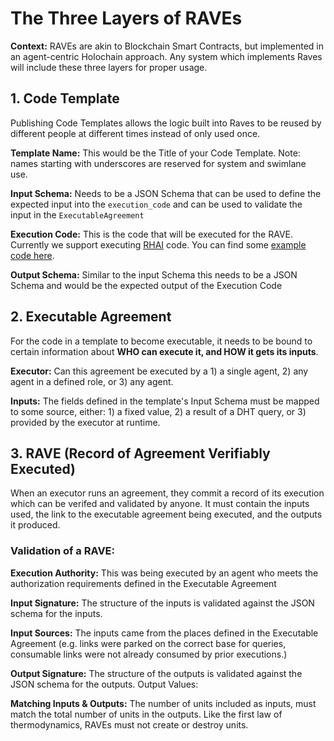 # The Three Layers of RAVEs

**Context:** RAVEs are akin to Blockchain Smart Contracts, but implemented in an agent-centric Holochain approach. Any system which implements Raves will include these three layers for proper usage. 

## 1. Code Template
Publishing Code Templates allows the logic built into Raves to be reused by different people at different times instead of only used once. 

**Template Name:** This would be the Title of your Code Template. Note: names starting with underscores are reserved for system and swimlane use.

**Input Schema:** Needs to be a JSON Schema that can be used to define the expected input into the `execution_code` and can be used to validate the input in the `ExecutableAgreement`

**Execution Code:** This is the code that will be executed for the RAVE. Currently we support executing [RHAI](https://rhai.rs) code. You can find some [example code here](https://github.com/unytco/hfvz/tree/develop/docs/rave_templates).

**Output Schema:** Similar to the input Schema this needs to be a JSON Schema and would be the expected output of the Execution Code

## 2. Executable Agreement
For the code in a template to become executable, it needs to be bound to certain information about **WHO can execute it, and HOW it gets its inputs**. 

**Executor:** Can this agreement be executed by a 1) a single agent, 2) any agent in a defined role, or 3) any agent.

**Inputs:** The fields defined in the template's Input Schema must be mapped to some source, either: 1) a fixed value, 2) a result of a DHT query, or 3) provided by the executor at runtime. 

## 3. RAVE (Record of Agreement Verifiably Executed)
When an executor runs an agreement, they commit a record of its execution which can be verifed and validated by anyone. It must contain the inputs used, the link to the executable agreement being executed, and the outputs it produced.

### Validation of a RAVE:
**Execution Authority:** This was being executed by an agent who meets the authorization requirements defined in the Executable Agreement

**Input Signature:** The structure of the inputs is validated against the JSON schema for the inputs.

**Input Sources:** The inputs came from the places defined in the Executable Agreement (e.g. links were parked on the correct base for queries, consumable links were not already consumed by prior executions.)

**Output Signature:** The structure of the outputs is validated against the JSON schema for the outputs.
Output Values: 

**Matching Inputs & Outputs:** The number of units included as inputs, must match the total number of units in the outputs. Like the first law of thermodynamics, RAVEs must not create or destroy units.






